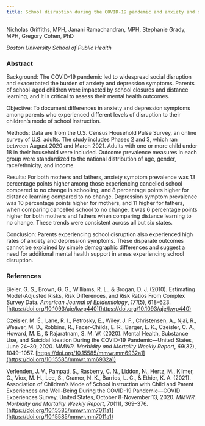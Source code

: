 ```yaml
---
title: School disruption during the COVID-19 pandemic and anxiety and depression among parents
---
```


Nicholas Griffiths, MPH, Janani Ramachandran, MPH, Stephanie Grady, MPH, Gregory Cohen, PhD

*Boston University School of Public Health*

### **Abstract**

Background: The COVID-19 pandemic led to widespread social disruption and exacerbated the burden of anxiety and depression symptoms. Parents of school-aged children were impacted by school closures and distance learning, and it is critical to assess their mental health outcomes.

Objective: To document differences in anxiety and depression symptoms among parents who experienced different levels of disruption to their children’s mode of school instruction.

Methods: Data are from the U.S. Census Household Pulse Survey, an online survey of U.S. adults. The study includes Phases 2 and 3, which ran between August 2020 and March 2021. Adults with one or more child under 18 in their household were included. Outcome prevalence measures in each group were standardized to the national distribution of age, gender, race/ethnicity, and income.

Results: For both mothers and fathers, anxiety symptom prevalence was 13 percentage points higher among those experiencing cancelled school compared to no change in schooling, and 8 percentage points higher for distance learning compared to no change. Depression symptom prevalence was 10 percentage points higher for mothers, and 11 higher for fathers, when comparing cancelled school to no change. It was 6 percentage points higher for both mothers and fathers when comparing distance learning to no change. These trends were consistent across all but six states.

Conclusion: Parents experiencing school disruption also experienced high rates of anxiety and depression symptoms. These disparate outcomes cannot be explained by simple demographic differences and suggest a need for additional mental health support in areas experiencing school disruption.

### **References**

Bieler, G. S., Brown, G. G., Williams, R. L., & Brogan, D. J. (2010). Estimating Model-Adjusted Risks, Risk Differences, and Risk Ratios From Complex Survey Data. *American Journal of Epidemiology*, *171*(5), 618–623. [https://doi.org/10.1093/aje/kwp440](https://doi.org/10.1093/aje/kwp440)

Czeisler, M. É., Lane, R. I., Petrosky, E., Wiley, J. F., Christensen, A., Njai, R., Weaver, M. D., Robbins, R., Facer-Childs, E. R., Barger, L. K., Czeisler, C. A., Howard, M. E., & Rajaratnam, S. M. W. (2020). Mental Health, Substance Use, and Suicidal Ideation During the COVID-19 Pandemic—United States, June 24–30, 2020. *MMWR. Morbidity and Mortality Weekly Report*, *69*(32), 1049–1057. [https://doi.org/10.15585/mmwr.mm6932a1](https://doi.org/10.15585/mmwr.mm6932a1)

Verlenden, J. V., Pampati, S., Rasberry, C. N., Liddon, N., Hertz, M., Kilmer, G., Viox, M. H., Lee, S., Cramer, N. K., Barrios, L. C., & Ethier, K. A. (2021). Association of Children’s Mode of School Instruction with Child and Parent Experiences and Well-Being During the COVID-19 Pandemic—COVID Experiences Survey, United States, October 8-November 13, 2020. *MMWR. Morbidity and Mortality Weekly Report*, *70*(11), 369–376. [https://doi.org/10.15585/mmwr.mm7011a1](https://doi.org/10.15585/mmwr.mm7011a1)
